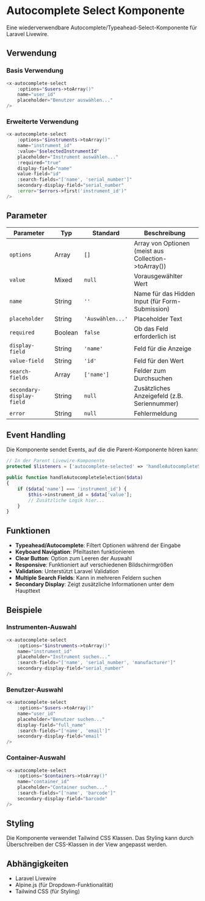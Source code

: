 # Autocomplete Select Komponente

Eine wiederverwendbare Autocomplete/Typeahead-Select-Komponente für Laravel Livewire.

## Verwendung

### Basis Verwendung
```php
<x-autocomplete-select 
    :options="$users->toArray()"
    name="user_id"
    placeholder="Benutzer auswählen..."
/>
```

### Erweiterte Verwendung
```php
<x-autocomplete-select 
    :options="$instruments->toArray()"
    name="instrument_id"
    :value="$selectedInstrumentId"
    placeholder="Instrument auswählen..."
    :required="true"
    display-field="name"
    value-field="id"
    :search-fields="['name', 'serial_number']"
    secondary-display-field="serial_number"
    :error="$errors->first('instrument_id')"
/>
```

## Parameter

| Parameter | Typ | Standard | Beschreibung |
|-----------|-----|----------|--------------|
| `options` | Array | `[]` | Array von Optionen (meist aus Collection->toArray()) |
| `value` | Mixed | `null` | Vorausgewählter Wert |
| `name` | String | `''` | Name für das Hidden Input (für Form-Submission) |
| `placeholder` | String | `'Auswählen...'` | Placeholder Text |
| `required` | Boolean | `false` | Ob das Feld erforderlich ist |
| `display-field` | String | `'name'` | Feld für die Anzeige |
| `value-field` | String | `'id'` | Feld für den Wert |
| `search-fields` | Array | `['name']` | Felder zum Durchsuchen |
| `secondary-display-field` | String | `null` | Zusätzliches Anzeigefeld (z.B. Seriennummer) |
| `error` | String | `null` | Fehlermeldung |

## Event Handling

Die Komponente sendet Events, auf die die Parent-Komponente hören kann:

```php
// In der Parent Livewire-Komponente
protected $listeners = ['autocomplete-selected' => 'handleAutocompleteSelection'];

public function handleAutocompleteSelection($data)
{
    if ($data['name'] === 'instrument_id') {
        $this->instrument_id = $data['value'];
        // Zusätzliche Logik hier...
    }
}
```

## Funktionen

- **Typeahead/Autocomplete**: Filtert Optionen während der Eingabe
- **Keyboard Navigation**: Pfeiltasten funktionieren
- **Clear Button**: Option zum Leeren der Auswahl
- **Responsive**: Funktioniert auf verschiedenen Bildschirmgrößen
- **Validation**: Unterstützt Laravel Validation
- **Multiple Search Fields**: Kann in mehreren Feldern suchen
- **Secondary Display**: Zeigt zusätzliche Informationen unter dem Haupttext

## Beispiele

### Instrumenten-Auswahl
```php
<x-autocomplete-select 
    :options="$instruments->toArray()"
    name="instrument_id"
    placeholder="Instrument suchen..."
    :search-fields="['name', 'serial_number', 'manufacturer']"
    secondary-display-field="serial_number"
/>
```

### Benutzer-Auswahl
```php
<x-autocomplete-select 
    :options="$users->toArray()"
    name="user_id"
    placeholder="Benutzer suchen..."
    display-field="full_name"
    :search-fields="['name', 'email']"
    secondary-display-field="email"
/>
```

### Container-Auswahl
```php
<x-autocomplete-select 
    :options="$containers->toArray()"
    name="container_id"
    placeholder="Container suchen..."
    :search-fields="['name', 'barcode']"
    secondary-display-field="barcode"
/>
```

## Styling

Die Komponente verwendet Tailwind CSS Klassen. Das Styling kann durch Überschreiben der CSS-Klassen in der View angepasst werden.

## Abhängigkeiten

- Laravel Livewire
- Alpine.js (für Dropdown-Funktionalität)
- Tailwind CSS (für Styling)
